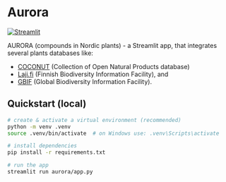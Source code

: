 # Aurora

[![Streamlit](https://img.shields.io/badge/Built%20with-Streamlit-ff4b4b.svg)](https://streamlit.io/)

AURORA (compounds in Nordic plants) - a Streamlit app, that integrates several plants
databases like:
- [COCONUT](https://coconut.naturalproducts.net/) (Collection of Open Natural Products database)
- [Laji.fi](https://laji.fi/) (Finnish Biodiversity Information Facility), and
- [GBIF](https://www.gbif.org/) (Global Biodiversity Information Facility).



## Quickstart (local)

```bash
# create & activate a virtual environment (recommended)
python -m venv .venv
source .venv/bin/activate  # on Windows use: .venv\Scripts\activate

# install dependencies
pip install -r requirements.txt

# run the app
streamlit run aurora/app.py


